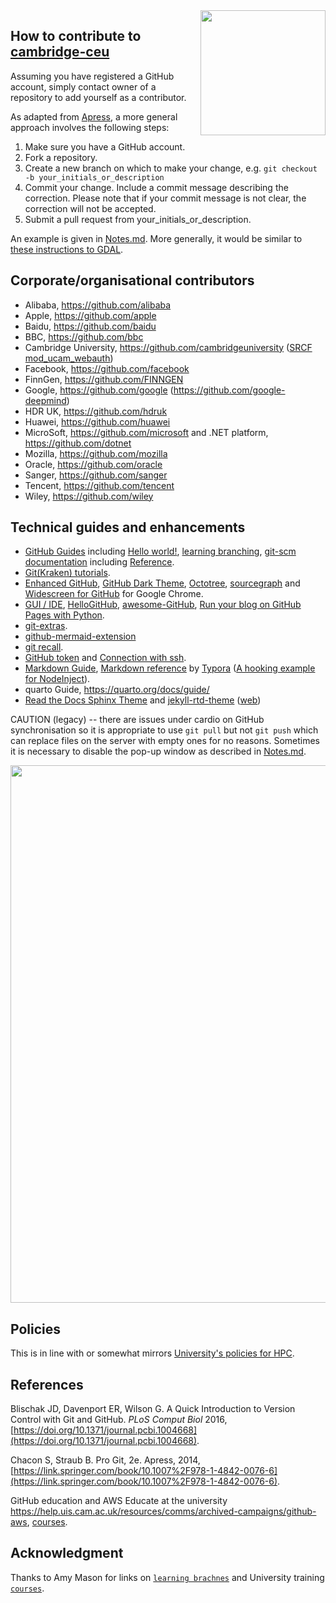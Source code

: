 <img src="https://cdn.freebiesupply.com/logos/large/2x/github-icon-logo-png-transparent.png" width="200" height="200" align="right">

## How to contribute to [cambridge-ceu](https://github.com/cambridge-ceu)

Assuming you have registered a GitHub account, simply contact owner of a repository to add yourself as a contributor.

As adapted from [Apress](https://github.com/apress), a more general approach involves the following steps:

1. Make sure you have a GitHub account.
2. Fork a repository.
3. Create a new branch on which to make your change, e.g. `git checkout -b your_initials_or_description`
4. Commit your change. Include a commit message describing the correction. Please note that if your commit message is not clear, the correction will not be accepted.
5. Submit a pull request from your_initials_or_description.

An example is given in [Notes.md](Notes.md). More generally, it would be similar to [these instructions to GDAL](https://github.com/OSGeo/gdal/blob/master/CONTRIBUTING.md).

## Corporate/organisational contributors

  * Alibaba, <https://github.com/alibaba>
  * Apple, <https://github.com/apple>
  * Baidu, <https://github.com/baidu>
  * BBC, <https://github.com/bbc>
  * Cambridge University, <https://github.com/cambridgeuniversity> ([SRCF](https://github.com/SRCF/) [mod_ucam_webauth](https://docs.srcf.net/reference/web-hosting/raven-authentication/))
  * Facebook, <https://github.com/facebook>
  * FinnGen, <https://github.com/FINNGEN>
  * Google, <https://github.com/google> (<https://github.com/google-deepmind>)
  * HDR UK, <https://github.com/hdruk>
  * Huawei, <https://github.com/huawei>
  * MicroSoft, <https://github.com/microsoft> and .NET platform, <https://github.com/dotnet>
  * Mozilla, <https://github.com/mozilla>
  * Oracle, <https://github.com/oracle>
  * Sanger, <https://github.com/sanger>
  * Tencent, <https://github.com/tencent>
  * Wiley, <https://github.com/wiley>

## Technical guides and enhancements

   * [GitHub Guides](https://guides.github.com/) including [Hello world!](https://guides.github.com/activities/hello-world/), [learning branching](https://learngitbranching.js.org/), [git-scm documentation](https://git-scm.com/doc) including [Reference](https://git-scm.com/docs/).
   * [Git(Kraken) tutorials](https://www.gitkraken.com/learn/git/tutorials).
   * [Enhanced GitHub](https://github.com/softvar/enhanced-github), [GitHub Dark Theme](https://github.com/poychang/github-dark-theme), [Octotree](https://github.com/ovity/octotree), [sourcegraph](https://github.com/sourcegraph/sourcegraph) and [Widescreen for GitHub](https://github.com/sqren/github-widescreen) for Google Chrome.
   * [GUI / IDE](https://jinghuazhao.github.io/physalia/IDE/), [HelloGitHub](https://hellogithub.com/), [awesome-GitHub](https://github.com/Kikobeats/awesome-github), [Run your blog on GitHub Pages with Python](https://opensource.com/article/19/5/run-your-blog-github-pages-python).
   * [git-extras](https://github.com/tj/git-extras).
   * [github-mermaid-extension](https://github.com/BackMarket/github-mermaid-extension)
   * [git recall](https://github.com/Fakerr/git-recall.git).
   * [GitHub token](https://docs.github.com/en/github/authenticating-to-github/creating-a-personal-access-token) and [Connection with ssh](https://docs.github.com/en/github/authenticating-to-github/connecting-to-github-with-ssh).
   * [Markdown Guide](https://www.markdownguide.org/), [Markdown reference](https://support.typora.io/Markdown-Reference/) by [Typora](https://typora.io/) ([A hooking example for NodeInject](https://github.com/DiamondHunters/NodeInject_Hook_example)).
   * quarto Guide, <https://quarto.org/docs/guide/>
   * [Read the Docs Sphinx Theme](https://sphinx-rtd-theme.readthedocs.io/en/stable/) and [jekyll-rtd-theme](http://jekyllthemes.org/themes/jekyll-rtd-theme/) ([web](https://jekyll-rtd-theme.rundocs.io/))

CAUTION (legacy) -- there are issues under cardio on GitHub synchronisation so it is appropriate to use `git pull` but not `git push` which can replace files on the server with empty ones for no reasons. Sometimes it is necessary to disable the pop-up window as described in [Notes.md](Notes.md).

<a href="https://phdcomics.com/comics/archive.php?comicid=1531"><img src="http://www.phdcomics.com/comics/archive/phd101212s.gif" width="760" height="860" align="center"></a>

## Policies

This is in line with or somewhat mirrors [University's policies for HPC](https://docs.hpc.cam.ac.uk/hpc/user-guide/policies.html).

## References

Blischak JD, Davenport ER, Wilson G. A Quick Introduction to Version Control with Git and GitHub. *PLoS Comput Biol* 2016, [https://doi.org/10.1371/journal.pcbi.1004668](https://doi.org/10.1371/journal.pcbi.1004668).

Chacon S, Straub B. Pro Git, 2e. Apress, 2014, [https://link.springer.com/book/10.1007%2F978-1-4842-0076-6](https://link.springer.com/book/10.1007%2F978-1-4842-0076-6).

GitHub education and AWS Educate at the university <https://help.uis.cam.ac.uk/resources/comms/archived-campaigns/github-aws>, [courses](https://www.training.cam.ac.uk/event/4423832).

## Acknowledgment

Thanks to Amy Mason for links on [`learning brachnes`](https://learngitbranching.js.org/) and University training [`courses`](https://www.training.cam.ac.uk/event/4423832).
